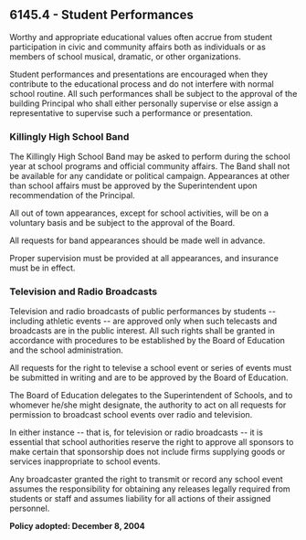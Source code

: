 ## 6145.4 - Student Performances

Worthy and appropriate educational values often accrue from student participation in civic and community affairs both as individuals or as members of school musical, dramatic, or other organizations.

Student performances and presentations are encouraged when they contribute to the educational process and do not interfere with normal school routine.  All such performances shall be subject to the approval of the building Principal who shall either personally supervise or else assign a representative to supervise such a performance or presentation.

### Killingly High School Band

The Killingly High School Band may be asked to perform during the school year at school programs and official community affairs. The Band shall not be available for any candidate or political campaign. Appearances at other than school affairs must be approved by the Superintendent upon recommendation of the Principal.

All out of town appearances, except for school activities, will be on a voluntary basis and be subject to the approval of the Board.

All requests for band appearances should be made well in advance.

Proper supervision must be provided at all appearances, and insurance must be in effect.

### Television and Radio Broadcasts

Television and radio broadcasts of public performances by students -- including athletic events -- are approved only when such telecasts and broadcasts are in the public interest.  All such rights shall be granted in accordance with procedures to be established by the Board of Education and the school administration.

All requests for the right to televise a school event or series of events must be submitted in writing and are to be approved by the Board of Education.

The Board of Education delegates to the Superintendent of Schools, and to whomever he/she might designate, the authority to act on all requests for permission to broadcast school events over radio and television.

In either instance -- that is, for television or radio broadcasts -- it is essential that school authorities reserve the right to approve all sponsors to make certain that sponsorship does not include firms supplying goods or services inappropriate to school events.

Any broadcaster granted the right to transmit or record any school event assumes the responsibility for obtaining any releases legally required from students or staff and assumes liability for all actions of their assigned personnel.

**Policy adopted:  December 8, 2004**

